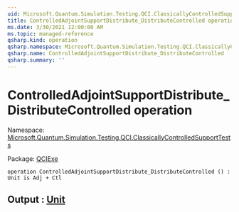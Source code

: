 ```yaml
---
uid: Microsoft.Quantum.Simulation.Testing.QCI.ClassicallyControlledSupportTests.ControlledAdjointSupportDistribute_DistributeControlled
title: ControlledAdjointSupportDistribute_DistributeControlled operation
ms.date: 3/30/2021 12:00:00 AM
ms.topic: managed-reference
qsharp.kind: operation
qsharp.namespace: Microsoft.Quantum.Simulation.Testing.QCI.ClassicallyControlledSupportTests
qsharp.name: ControlledAdjointSupportDistribute_DistributeControlled
qsharp.summary: ''
---
```


# ControlledAdjointSupportDistribute_DistributeControlled operation

Namespace: [Microsoft.Quantum.Simulation.Testing.QCI.ClassicallyControlledSupportTests](xref:Microsoft.Quantum.Simulation.Testing.QCI.ClassicallyControlledSupportTests)

Package: [QCIExe](https://nuget.org/packages/QCIExe)




```qsharp
operation ControlledAdjointSupportDistribute_DistributeControlled () : Unit is Adj + Ctl
```


## Output : [Unit](xref:microsoft.quantum.lang-ref.unit)

